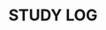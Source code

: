 ---
# Featured tags need to have either the `list` or `grid` layout (PRO only).
layout: list

# The title of the tag's page.
title: STUDY LOG

# The name of the tag, used in a post's front matter (e.g. tags: [<slug>]).
slug: studylog

# (Optional) Write a short (~150 characters) description of this featured tag.
description: >
  개발 관련 이론 공부

# (Optional) You can disable grouping posts by date.
# no_groups: true

# Exclude this example category from the sitemap.
# DON'T USE THIS SETTING IN YOUR CATEGORIES!
sitemap: false
---